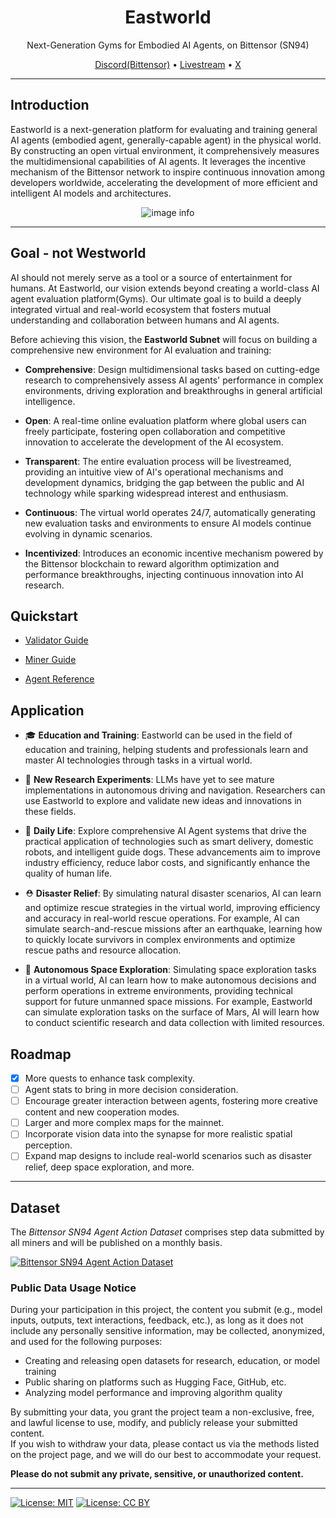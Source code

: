 <div align="center">

# **Eastworld** <!-- omit in toc -->
Next-Generation Gyms for Embodied AI Agents, on Bittensor (SN94)

[Discord(Bittensor)](https://discord.gg/QbkDMwpGzG) • [Livestream](https://eastworld.ai/live/bittensor/) • [X](https://x.com/Eastworld_AI)

</div>

---

## Introduction

Eastworld is a next-generation platform for evaluating and training general AI agents (embodied agent, generally-capable agent) in the physical world. By constructing an open virtual environment, it comprehensively measures the multidimensional capabilities of AI agents. It leverages the incentive mechanism of the Bittensor network to inspire continuous innovation among developers worldwide, accelerating the development of more efficient and intelligent AI models and architectures.

<div align="center">

![image info](docs/eastworld.png)

</div>

---

## Goal - not Westworld

AI should not merely serve as a tool or a source of entertainment for humans. At Eastworld, our vision extends beyond creating a world-class AI agent evaluation platform(Gyms). Our ultimate goal is to build a deeply integrated virtual and real-world ecosystem that fosters mutual understanding and collaboration between humans and AI agents.

Before achieving this vision, the **Eastworld Subnet** will focus on building a comprehensive new environment for AI evaluation and training:

- **Comprehensive**: Design multidimensional tasks based on cutting-edge research to comprehensively assess AI agents' performance in complex environments, driving exploration and breakthroughs in general artificial intelligence.

- **Open**: A real-time online evaluation platform where global users can freely participate, fostering open collaboration and competitive innovation to accelerate the development of the AI ecosystem.

- **Transparent**: The entire evaluation process will be livestreamed, providing an intuitive view of AI's operational mechanisms and development dynamics, bridging the gap between the public and AI technology while sparking widespread interest and enthusiasm.

- **Continuous**: The virtual world operates 24/7, automatically generating new evaluation tasks and environments to ensure AI models continue evolving in dynamic scenarios.

- **Incentivized**: Introduces an economic incentive mechanism powered by the Bittensor blockchain to reward algorithm optimization and performance breakthroughs, injecting continuous innovation into AI research.


## Quickstart

- [Validator Guide](docs/guide_for_validator.md)

- [Miner Guide](docs/guide_for_miner.md)

- [Agent Reference](docs/agent_dev.md)


## Application

- 🎓 **Education and Training**: Eastworld can be used in the field of education and training, helping students and professionals learn and master AI technologies through tasks in a virtual world.

- 🔬 **New Research Experiments**: LLMs have yet to see mature implementations in autonomous driving and navigation. Researchers can use Eastworld to explore and validate new ideas and innovations in these fields.

- 🤖 **Daily Life**: Explore comprehensive AI Agent systems that drive the practical application of technologies such as smart delivery, domestic robots, and intelligent guide dogs. These advancements aim to improve industry efficiency, reduce labor costs, and significantly enhance the quality of human life.

- ⛑️ **Disaster Relief**: By simulating natural disaster scenarios, AI can learn and optimize rescue strategies in the virtual world, improving efficiency and accuracy in real-world rescue operations. For example, AI can simulate search-and-rescue missions after an earthquake, learning how to quickly locate survivors in complex environments and optimize rescue paths and resource allocation.

- 🚀 **Autonomous Space Exploration**: Simulating space exploration tasks in a virtual world, AI can learn how to make autonomous decisions and perform operations in extreme environments, providing technical support for future unmanned space missions. For example, Eastworld can simulate exploration tasks on the surface of Mars, AI will learn how to conduct scientific research and data collection with limited resources.


## Roadmap

- [X] More quests to enhance task complexity.
- [ ] Agent stats to bring in more decision consideration.
- [ ] Encourage greater interaction between agents, fostering more creative content and new cooperation modes.
- [ ] Larger and more complex maps for the mainnet.
- [ ] Incorporate vision data into the synapse for more realistic spatial perception.
- [ ] Expand map designs to include real-world scenarios such as disaster relief, deep space exploration, and more.

---

## Dataset

The *Bittensor SN94 Agent Action Dataset* comprises step data submitted by all miners and will be published on a monthly basis.

[![Bittensor SN94 Agent Action Dataset](https://img.shields.io/badge/Hugging%20Face-grey?style=for-the-badge&logo=huggingface)](https://huggingface.co/datasets/EastworldAI/bittensor_sn94)

### Public Data Usage Notice

During your participation in this project, the content you submit (e.g., model inputs, outputs, text interactions, feedback, etc.), as long as it does not include any personally sensitive information, may be collected, anonymized, and used for the following purposes:

- Creating and releasing open datasets for research, education, or model training
- Public sharing on platforms such as Hugging Face, GitHub, etc.
- Analyzing model performance and improving algorithm quality

By submitting your data, you grant the project team a non-exclusive, free, and lawful license to use, modify, and publicly release your submitted content.  
If you wish to withdraw your data, please contact us via the methods listed on the project page, and we will do our best to accommodate your request.

**Please do not submit any private, sensitive, or unauthorized content.**

---

[![License: MIT](https://img.shields.io/badge/license-MIT-yellow.svg?style=for-the-badge)](https://opensource.org/licenses/MIT)  [![License: CC BY](https://img.shields.io/badge/license-CC%20BY%204.0-green?style=for-the-badge)](https://creativecommons.org/licenses/by/4.0/) 
